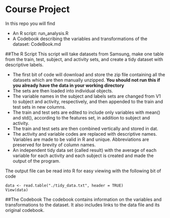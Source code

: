 # Course Project
In this repo you will find
- An R script: run_analysis.R
- A Codebook describing the variables and transformations of the dataset: CodeBook.md

##The R Script
This script will take datasets from Samsung, make one table from the train, test, subject,
and activity sets, and create a tidy dataset with descriptive labels.
- The first bit of code will download and store the zip file containing all the datasets which are then manually unzipped.
  **You should not run this if you already have the data in your working directory**
- The sets are then loaded into individual objects.
- The variable names in the subject and labels sets are changed from V1 to subject and activity, respectively, and then appended to the train and test sets in new columns.
- The train and test sets are edited to include only variables with mean() and std(), according to the features set, in addition to subject and activity.
- The train and test sets are then combined vertically and stored in dat.
- The activity and variable codes are replaced with descriptive names. Variables are made to be valid in R and unique. Abbreviations are preserved for brevity of column names.
- An independent tidy data set (called result) with the average of each variable for each activity and each subject is created and made the output of the program.

The output file can be read into R for easy viewing with the following bit of code
```
data <- read.table("./tidy_data.txt", header = TRUE)
View(data)
```

##The Codebook
The codebook contains information on the variables and transformations to the dataset. It also includes links to the data file and its original codebook.